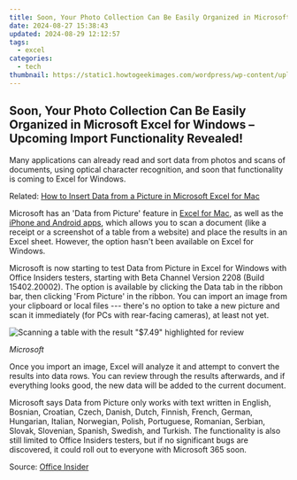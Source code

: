 ```yaml
---
title: Soon, Your Photo Collection Can Be Easily Organized in Microsoft Excel for Windows – Upcoming Import Functionality Revealed!
date: 2024-08-27 15:38:43
updated: 2024-08-29 12:12:57
tags:
  - excel
categories:
  - tech
thumbnail: https://static1.howtogeekimages.com/wordpress/wp-content/uploads/2021/05/MS-excel-logo-675.png
---
```


## Soon, Your Photo Collection Can Be Easily Organized in Microsoft Excel for Windows – Upcoming Import Functionality Revealed!

Many applications can already read and sort data from photos and scans of documents, using optical character recognition, and soon that functionality is coming to Excel for Windows.

Related: [How to Insert Data from a Picture in Microsoft Excel for Mac](https://win-able.techidaily.com/comprehensive-troubleshooting-making-your-vrchat-run-smoothly-again/) 

 Microsoft has an 'Data from Picture' feature in [Excel for Mac](https://win-able.techidaily.com/comprehensive-troubleshooting-making-your-vrchat-run-smoothly-again/), as well as the [iPhone and Android apps](https://howto.techidaily.com/6-fixes-to-unfortunately-whatsapp-has-stopped-error-popups-on-poco-x6-drfone-by-drfone-fix-android-problems-fix-android-problems/), which allows you to scan a document (like a receipt or a screenshot of a table from a website) and place the results in an Excel sheet. However, the option hasn't been available on Excel for Windows.

 Microsoft is now starting to test Data from Picture in Excel for Windows with Office Insiders testers, starting with Beta Channel Version 2208 (Build 15402.20002). The option is available by clicking the Data tab in the ribbon bar, then clicking 'From Picture' in the ribbon. You can import an image from your clipboard or local files --- there's no option to take a new picture and scan it immediately (for PCs with rear-facing cameras), at least not yet.

![Scanning a table with the result "$7.49" highlighted for review](https://static1.howtogeekimages.com/wordpress/wp-content/uploads/2022/06/download-3.jpg) 

_Microsoft_

 Once you import an image, Excel will analyze it and attempt to convert the results into data rows. You can review through the results afterwards, and if everything looks good, the new data will be added to the current document.

 Microsoft says Data from Picture only works with text written in English, Bosnian, Croatian, Czech, Danish, Dutch, Finnish, French, German, Hungarian, Italian, Norwegian, Polish, Portuguese, Romanian, Serbian, Slovak, Slovenian, Spanish, Swedish, and Turkish. The functionality is also still limited to Office Insiders testers, but if no significant bugs are discovered, it could roll out to everyone with Microsoft 365 soon.

 Source: [Office Insider](https://insider.office.com/en-us/blog/import-data-from-picture-in-excel-for-windows)

<ins class="adsbygoogle"
     style="display:block"
     data-ad-format="autorelaxed"
     data-ad-client="ca-pub-7571918770474297"
     data-ad-slot="1223367746"></ins>



<ins class="adsbygoogle"
     style="display:block"
     data-ad-client="ca-pub-7571918770474297"
     data-ad-slot="8358498916"
     data-ad-format="auto"
     data-full-width-responsive="true"></ins>
